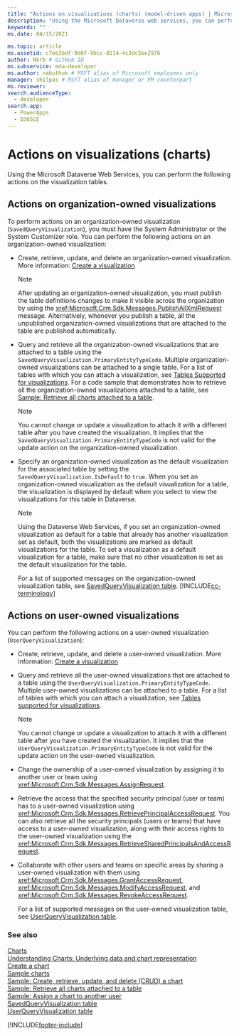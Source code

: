 ```yaml
---
title: "Actions on visualizations (charts) (model-driven apps) | Microsoft Docs" # Intent and product brand in a unique string of 43-59 chars including spaces"
description: "Using the Microsoft Dataverse web services, you can perform the following actions on the visualization tables." # 115-145 characters including spaces. This abstract displays in the search result."
keywords: ""
ms.date: 04/15/2021

ms.topic: article
ms.assetid: c7eb3bdf-9d6f-9bcc-8114-4c3dc5be2976
author: Nkrb # GitHub ID
ms.subservice: mda-developer
ms.author: nabuthuk # MSFT alias of Microsoft employees only
manager: shilpas # MSFT alias of manager or PM counterpart
ms.reviewer: 
search.audienceType: 
  - developer
search.app: 
  - PowerApps
  - D365CE
---
```


# Actions on visualizations (charts)

Using the Microsoft Dataverse Web Services, you can perform the following actions on the visualization tables.  
  
## Actions on organization-owned visualizations 

To perform actions on an organization-owned visualization (`SavedQueryVisualization`), you must have the System Administrator or the System Customizer role. You can perform the following actions on an organization-owned visualization:  
  
- Create, retrieve, update, and delete an organization-owned visualization. More information: [Create a visualization](create-visualization-chart.md)  
  
  > [!NOTE]
  >  After updating an organization-owned visualization, you must publish the table definitions changes to make it visible across the organization by using the <xref:Microsoft.Crm.Sdk.Messages.PublishAllXmlRequest> message. Alternatively, whenever you publish a table, all the unpublished organization-owned visualizations that are attached to the table are published automatically.  
  
- Query and retrieve all the organization-owned visualizations that are attached to a table using the `SavedQueryVisualization.PrimaryEntityTypeCode`. Multiple organization-owned visualizations can be attached to a single table. For a list of tables with which you can attach a visualization, see [Tables Supported for visualizations](view-data-with-visualizations-charts.md). For a code sample that demonstrates how to retrieve all the organization-owned visualizations attached to a table, see [Sample: Retrieve all charts attached to a table](https://github.com/microsoft/PowerApps-Samples/tree/master/cds/orgsvc/C%23/RetrieveChartsAttachedToEntity).
  
  > [!NOTE]
  >  You cannot change or update a visualization to attach it with a different table after you have created the visualization. It implies that the `SavedQueryVisualization.PrimaryEntityTypeCode` is not valid for the update action on the organization-owned visualization.
  
- Specify an organization-owned visualization as the default visualization for the associated table by setting the `SavedQueryVisualization.IsDefault` to `true`. When you set an organization-owned visualization as the default visualization for a table, the visualization is displayed by default when you select to view the visualizations for this table in Dataverse.
  
  > [!NOTE]
  >  Using the Dataverse Web Services, if you set an organization-owned visualization as default for a table that already has another visualization set as default, both the visualizations are marked as default visualizations for the table.  To set a visualization as a default visualization for a table, make sure that no other visualization is set as the default visualization for the table.  
  
  For a list of supported messages on the organization-owned visualization table, see [SavedQueryVisualization table](../data-platform/reference/entities/savedqueryvisualization.md).
  [!INCLUDE[cc-terminology](../data-platform/includes/cc-terminology.md)]

## Actions on user-owned visualizations  

 You can perform the following actions on a user-owned visualization (`UserQueryVisualization`):  
  
- Create, retrieve, update, and delete a user-owned visualization. More information: [Create a visualization](create-visualization-chart.md)  
  
- Query and retrieve all the user-owned visualizations that are attached to a table using the `UserQueryVisualization.PrimaryEntityTypeCode`. Multiple user-owned visualizations can be attached to a table. For a list of tables with which you can attach a visualization, see [Tables supported for visualizations](view-data-with-visualizations-charts.md).  
  
  > [!NOTE]
  >  You cannot change or update a visualization to attach it with a different table after you have created the visualization. It implies that the `UserQueryVisualization.PrimaryEntityTypeCode` is not valid for the update action on the user-owned visualization.
  
- Change the ownership of a user-owned visualization by assigning it to another user or team using <xref:Microsoft.Crm.Sdk.Messages.AssignRequest>.  
  
- Retrieve the access that the specified security principal (user or team) has to a user-owned visualization using <xref:Microsoft.Crm.Sdk.Messages.RetrievePrincipalAccessRequest>. You can also retrieve all the security principals (users or teams) that have access to a user-owned visualization, along with their access rights to the user-owned visualization using the <xref:Microsoft.Crm.Sdk.Messages.RetrieveSharedPrincipalsAndAccessRequest>.  
  
- Collaborate with other users and teams on specific areas by sharing a user-owned visualization with them using <xref:Microsoft.Crm.Sdk.Messages.GrantAccessRequest>, <xref:Microsoft.Crm.Sdk.Messages.ModifyAccessRequest>, and <xref:Microsoft.Crm.Sdk.Messages.RevokeAccessRequest>.  
  
  For a list of supported messages on the user-owned visualization table, see [UserQueryVisualization table](../data-platform/reference/entities/userqueryvisualization.md).

### See also  

 [Charts](view-data-with-visualizations-charts.md)   
 [Understanding Charts: Underlying data and chart representation](understand-charts-underlying-data-chart-representation.md)   
 [Create a chart](create-visualization-chart.md)   
 [Sample charts](sample-charts.md)   
 [Sample: Create, retrieve, update, and delete (CRUD) a chart](https://github.com/microsoft/PowerApps-Samples/tree/master/cds/orgsvc/C%23/CRUDOperationsChart)  
 [Sample: Retrieve all charts attached to a table](https://github.com/microsoft/PowerApps-Samples/tree/master/cds/orgsvc/C%23/RetrieveChartsAttachedToEntity)   
 [Sample: Assign a chart to another user](https://github.com/microsoft/PowerApps-Samples/tree/master/cds/orgsvc/C%23/AssignChartToAnotherUser)   
 [SavedQueryVisualization table](../data-platform/reference/entities/savedqueryvisualization.md)   
 [UserQueryVisualization table](../data-platform/reference/entities/userqueryvisualization.md)


[!INCLUDE[footer-include](../../includes/footer-banner.md)]